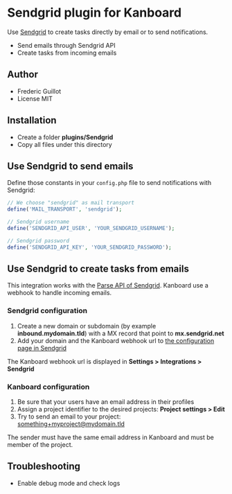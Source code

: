 Sendgrid plugin for Kanboard
============================

Use [Sendgrid](https://sendgrid.com/) to create tasks directly by email or to send notifications.

- Send emails through Sendgrid API
- Create tasks from incoming emails

Author
------

- Frederic Guillot
- License MIT

Installation
------------

- Create a folder **plugins/Sendgrid**
- Copy all files under this directory

Use Sendgrid to send emails
---------------------------

Define those constants in your `config.php` file to send notifications with Sendgrid:

```php
// We choose "sendgrid" as mail transport
define('MAIL_TRANSPORT', 'sendgrid');

// Sendgrid username
define('SENDGRID_API_USER', 'YOUR_SENDGRID_USERNAME');

// Sendgrid password
define('SENDGRID_API_KEY', 'YOUR_SENDGRID_PASSWORD');
```

Use Sendgrid to create tasks from emails
----------------------------------------

This integration works with the [Parse API of Sendgrid](https://sendgrid.com/docs/API_Reference/Webhooks/parse.html).
Kanboard use a webhook to handle incoming emails.

### Sendgrid configuration

1. Create a new domain or subdomain (by example **inbound.mydomain.tld**) with a MX record that point to **mx.sendgrid.net**
2. Add your domain and the Kanboard webhook url to [the configuration page in Sendgrid](https://sendgrid.com/developer/reply)

The Kanboard webhook url is displayed in **Settings > Integrations > Sendgrid**

### Kanboard configuration

1. Be sure that your users have an email address in their profiles
2. Assign a project identifier to the desired projects: **Project settings > Edit**
3. Try to send an email to your project: something+myproject@mydomain.tld

The sender must have the same email address in Kanboard and must be member of the project.

Troubleshooting
---------------

- Enable debug mode and check logs
